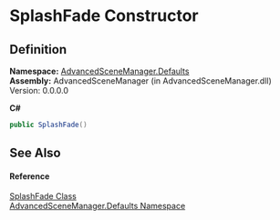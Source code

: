 # SplashFade Constructor




## Definition
**Namespace:** <a href="N_AdvancedSceneManager_Defaults.md">AdvancedSceneManager.Defaults</a>  
**Assembly:** AdvancedSceneManager (in AdvancedSceneManager.dll) Version: 0.0.0.0

**C#**
``` C#
public SplashFade()
```



## See Also


#### Reference
<a href="T_AdvancedSceneManager_Defaults_SplashFade.md">SplashFade Class</a>  
<a href="N_AdvancedSceneManager_Defaults.md">AdvancedSceneManager.Defaults Namespace</a>  
